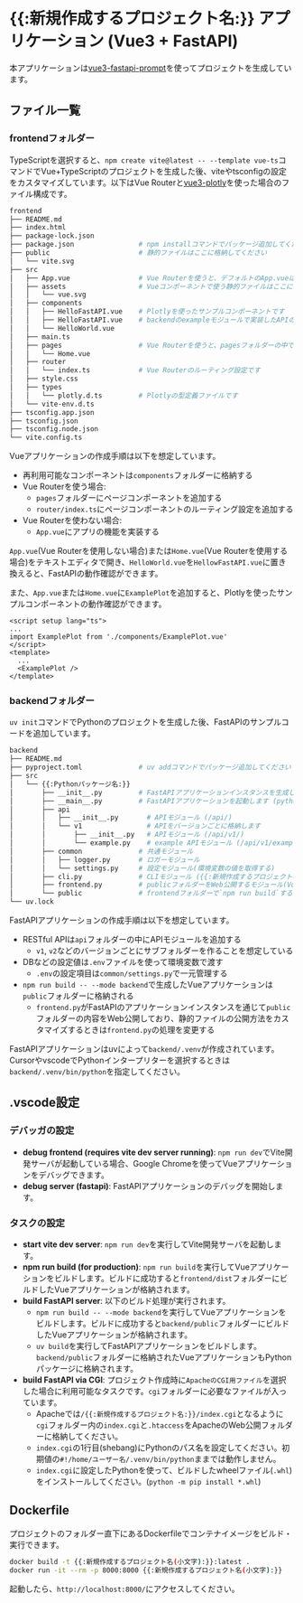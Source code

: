 # {{:新規作成するプロジェクト名:}} アプリケーション (Vue3 + FastAPI)

本アプリケーションは[vue3-fastapi-prompt](https://github.com/yamakox/vue3-fastapi-prompt)を使ってプロジェクトを生成しています。

## ファイル一覧

### frontendフォルダー

TypeScriptを選択すると、`npm create vite@latest -- --template vue-ts`コマンドでVue+TypeScriptのプロジェクトを生成した後、viteやtsconfigの設定をカスタマイズしています。以下はVue Routerと[vue3-plotly](https://www.npmjs.com/package/@yamakox/vue3-plotly)を使った場合のファイル構成です。

```bash -c "tree -I '.venv|node_modules|__pycache__' frontend"
frontend
├── README.md
├── index.html
├── package-lock.json
├── package.json                # npm installコマンドでパッケージ追加してください
├── public                      # 静的ファイルはここに格納してください
│   └── vite.svg
├── src
│   ├── App.vue                 # Vue Routerを使うと、デフォルトのApp.vueはHome.vueに移動します
│   ├── assets                  # Vueコンポーネントで使う静的ファイルはここに格納してください
│   │   └── vue.svg
│   ├── components
│   │   ├── HelloFastAPI.vue    # Plotlyを使ったサンプルコンポーネントです
│   │   ├── HelloFastAPI.vue    # backendのexampleモジュールで実装したAPIのサンプルコンポーネントです
│   │   └── HelloWorld.vue
│   ├── main.ts
│   ├── pages                   # Vue Routerを使うと、pagesフォルダーの中でページ用コンポーネントを格納します
│   │   └── Home.vue
│   ├── router
│   │   └── index.ts            # Vue Routerのルーティング設定です
│   ├── style.css
│   ├── types
│   │   └── plotly.d.ts         # Plotlyの型定義ファイルです
│   └── vite-env.d.ts
├── tsconfig.app.json
├── tsconfig.json
├── tsconfig.node.json
└── vite.config.ts
```

Vueアプリケーションの作成手順は以下を想定しています。

- 再利用可能なコンポーネントは`components`フォルダーに格納する
- Vue Routerを使う場合:
  - `pages`フォルダーにページコンポーネントを追加する
  - `router/index.ts`にページコンポーネントのルーティング設定を追加する
- Vue Routerを使わない場合:
  - `App.vue`にアプリの機能を実装する

`App.vue`(Vue Routerを使用しない場合)または`Home.vue`(Vue Routerを使用する場合)をテキストエディタで開き、`HelloWorld.vue`を`HellowFastAPI.vue`に置き換えると、FastAPIの動作確認ができます。

また、`App.vue`または`Home.vue`に`ExamplePlot`を追加すると、Plotlyを使ったサンプルコンポーネントの動作確認ができます。

```App.vue
<script setup lang="ts">
...
import ExamplePlot from './components/ExamplePlot.vue'
</script>
<template>
  ...
  <ExamplePlot />
</template>
```

### backendフォルダー

`uv init`コマンドでPythonのプロジェクトを生成した後、FastAPIのサンプルコードを追加しています。

```bash -c "tree -I '.venv|node_modules|__pycache__' backend"
backend
├── README.md
├── pyproject.toml              # uv addコマンドでパッケージ追加してください
├── src
│   └── {{:Pythonパッケージ名:}}
│       ├── __init__.py         # FastAPIアプリケーションインスタンスを生成します(create_app関数)
│       ├── __main__.py         # FastAPIアプリケーションを起動します (python -m {{:Pythonパッケージ名:}})
│       ├── api
│       │   ├── __init__.py       # APIモジュール (/api/)
│       │   └── v1                # APIをバージョンごとに格納します
│       │       ├── __init__.py   # APIモジュール (/api/v1/)
│       │       └── example.py    # example APIモジュール (/api/v1/example)
│       ├── common              # 共通モジュール
│       │   ├── logger.py       # ロガーモジュール
│       │   └── settings.py     # 設定モジュール(環境変数の値を取得する)
│       ├── cli.py              # CLIモジュール ({{:新規作成するプロジェクト名(小文字):}}-cli)
│       ├── frontend.py         # publicフォルダーをWeb公開するモジュール(Vue Routerに対応)
│       └── public              # frontendフォルダーで`npm run build`すると生成されます
└── uv.lock
```

FastAPIアプリケーションの作成手順は以下を想定しています。

- RESTful APIは`api`フォルダーの中にAPIモジュールを追加する
  - `v1`, `v2`などのバージョンごとにサブフォルダーを作ることを想定している
- DBなどの設定値は`.env`ファイルを使って環境変数で渡す
  - `.env`の設定項目は`common/settings.py`で一元管理する
- `npm run build -- --mode backend`で生成したVueアプリケーションは`public`フォルダーに格納される
  - `frontend.py`がFastAPIのアプリケーションインスタンスを通じて`public`フォルダーの内容をWeb公開しており、静的ファイルの公開方法をカスタマイズするときは`frontend.py`の処理を変更する

FastAPIアプリケーションはuvによって`backend/.venv`が作成されています。CursorやvscodeでPythonインタープリターを選択するときは`backend/.venv/bin/python`を指定してください。

## .vscode設定

### デバッガの設定

- **debug frontend (requires vite dev server running)**: `npm run dev`でVite開発サーバが起動している場合、Google Chromeを使ってVueアプリケーションをデバッグできます。
- **debug server (fastapi)**: FastAPIアプリケーションのデバッグを開始します。

### タスクの設定

- **start vite dev server**: `npm run dev`を実行してVite開発サーバを起動します。
- **npm run build (for production)**: `npm run build`を実行してVueアプリケーションをビルドします。ビルドに成功すると`frontend/dist`フォルダーにビルドしたVueアプリケーションが格納されます。
- **build FastAPI server**: 以下のビルド処理が実行されます。
  - `npm run build -- --mode backend`を実行してVueアプリケーションをビルドします。ビルドに成功すると`backend/public`フォルダーにビルドしたVueアプリケーションが格納されます。
  - `uv build`を実行してFastAPIアプリケーションをビルドします。`backend/public`フォルダーに格納されたVueアプリケーションもPythonパッケージに格納されます。
- **build FastAPI via CGI**: プロジェクト作成時に`ApacheのCGI用ファイル`を選択した場合に利用可能なタスクです。`cgi`フォルダーに必要なファイルが入っています。
  - Apacheでは`/{{:新規作成するプロジェクト名:}}/index.cgi`となるように`cgi`フォルダー内の`index.cgi`と`.htaccess`をApacheのWeb公開フォルダーに格納してください。
  - `index.cgi`の1行目(shebang)にPythonのパス名を設定してください。初期値の`#!/home/ユーザー名/.venv/bin/python`ままでは動作しません。
  - `index.cgi`に設定したPythonを使って、ビルドしたwheelファイル(`.whl`)をインストールしてください。(`python -m pip install *.whl`)

## Dockerfile

プロジェクトのフォルダー直下にあるDockerfileでコンテナイメージをビルド・実行できます。

```bash
docker build -t {{:新規作成するプロジェクト名(小文字):}}:latest .
docker run -it --rm -p 8000:8000 {{:新規作成するプロジェクト名(小文字):}}
```

起動したら、`http://localhost:8000/`にアクセスしてください。
